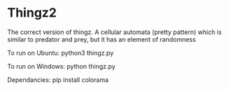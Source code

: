 # Thingz2
The correct version of thingz. A cellular automata (pretty pattern) which is similar to predator and prey, but it has an element of randomness

To run on Ubuntu: python3 thingz.py

To run on Windows: python thingz.py

Dependancies: pip install colorama
